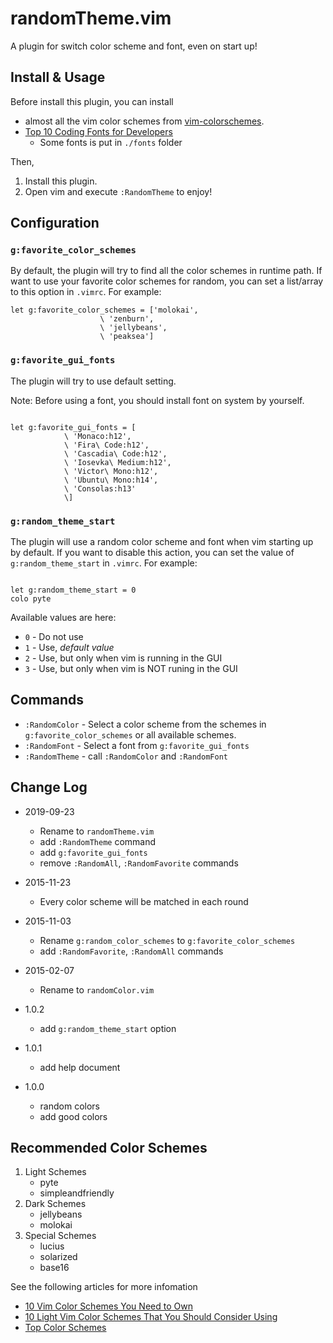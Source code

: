 # randomTheme.vim

A plugin for switch color scheme and font, even on start up!

## Install & Usage

Before install this plugin, you can install

-   almost all the vim color schemes from
    [vim-colorschemes](https://github.com/flazz/vim-colorschemes).
-   [Top 10 Coding Fonts for Developers](https://scotch.io/bar-talk/top-10-monospace-fonts-for-developers)
    -   Some fonts is put in `./fonts` folder

Then,

1. Install this plugin.
1. Open vim and execute `:RandomTheme` to enjoy!

## Configuration

### `g:favorite_color_schemes`

By default, the plugin will try to find all the color schemes in runtime path.
If want to use your favorite color schemes for random, you can set a list/array
to this option in `.vimrc`. For example:

```vim
let g:favorite_color_schemes = ['molokai',
                    \ 'zenburn',
                    \ 'jellybeans',
                    \ 'peaksea']
```

### `g:favorite_gui_fonts`

The plugin will try to use default setting.

Note: Before using a font, you should install font on system by yourself.

```vim

let g:favorite_gui_fonts = [
            \ 'Monaco:h12',
            \ 'Fira\ Code:h12',
            \ 'Cascadia\ Code:h12',
            \ 'Iosevka\ Medium:h12',
            \ 'Victor\ Mono:h12',
            \ 'Ubuntu\ Mono:h14',
            \ 'Consolas:h13'
            \]

```

### `g:random_theme_start`

The plugin will use a random color scheme and font when vim starting up by default.
If you want to disable this action, you can set the value of
`g:random_theme_start` in `.vimrc`. For example:

```vim

let g:random_theme_start = 0
colo pyte

```

Available values are here:

-   `0` - Do not use
-   `1` - Use, _default value_
-   `2` - Use, but only when vim is running in the GUI
-   `3` - Use, but only when vim is NOT runing in the GUI

## Commands

-   `:RandomColor` - Select a color scheme from the schemes in `g:favorite_color_schemes` or all available schemes.
-   `:RandomFont` - Select a font from `g:favorite_gui_fonts`
-   `:RandomTheme` - call `:RandomColor` and `:RandomFont`

## Change Log

-   2019-09-23

    -   Rename to `randomTheme.vim`
    -   add `:RandomTheme` command
    -   add `g:favorite_gui_fonts`
    -   remove `:RandomAll`, `:RandomFavorite` commands

-   2015-11-23

    -   Every color scheme will be matched in each round

-   2015-11-03

    -   Rename `g:random_color_schemes` to `g:favorite_color_schemes`
    -   add `:RandomFavorite`, `:RandomAll` commands

-   2015-02-07

    -   Rename to `randomColor.vim`

-   1.0.2

    -   add `g:random_theme_start` option

-   1.0.1

    -   add help document

-   1.0.0
    -   random colors
    -   add good colors

## Recommended Color Schemes

1. Light Schemes
    - pyte
    - simpleandfriendly
1. Dark Schemes
    - jellybeans
    - molokai
1. Special Schemes
    - lucius
    - solarized
    - base16

See the following articles for more infomation

-   [10 Vim Color Schemes You Need to Own](http://www.vimninjas.com/2012/08/26/10-vim-color-schemes-you-need-to-own/)
-   [10 Light Vim Color Schemes That You Should Consider Using](http://www.vimninjas.com/2012/09/14/10-light-colors/)
-   [Top Color Schemes](http://www.vim.org/scripts/script_search_results.php?keywords=&script_type=color+scheme&order_by=rating&direction=descending&search=search)
